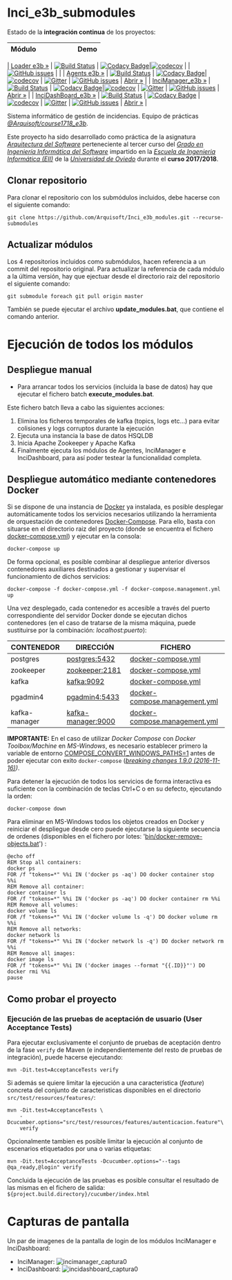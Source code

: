 # Inci_e3b_submodules

Estado de la **integración continua** de los proyectos:

| Módulo | | | | | | Demo |
|---------------------|---|---|---|---|---|-----|

| [Loader e3b »](https://github.com/Arquisoft/Loader_e3b/) | [![Build Status](https://travis-ci.org/Arquisoft/Loader_e3b.svg?branch=master)](https://travis-ci.org/Arquisoft/Loader_e3b) | [![Codacy Badge](https://api.codacy.com/project/badge/Grade/6fad6fe134c1434cb0b9384d851821c8)](https://www.codacy.com/app/jelabra/Loader_e3b?utm_source=github.com&amp;utm_medium=referral&amp;utm_content=Arquisoft/Loader_e3b&amp;utm_campaign=Badge_Grade)|[![codecov](https://codecov.io/gh/Arquisoft/Loader_e3b/branch/master/graph/badge.svg)](https://codecov.io/gh/Arquisoft/Loader_e3b) | | [![GitHub issues](https://img.shields.io/github/issues/Arquisoft/Loader_e3b.svg)](https://github.com/Arquisoft/Loader_e3b/issues) | |
| [Agents e3b »](https://github.com/Arquisoft/Agents_e3b/) | [![Build Status](https://travis-ci.org/Arquisoft/Agents_e3b.svg?branch=master)](https://travis-ci.org/Arquisoft/Agents_e3b) | [![Codacy Badge](https://api.codacy.com/project/badge/Grade/52c0a7fa26854206a17e11d781bd421c)](https://www.codacy.com/app/jelabra/Agents_e3b?utm_source=github.com&amp;utm_medium=referral&amp;utm_content=Arquisoft/Agents_e3b&amp;utm_campaign=Badge_Grade)|[![codecov](https://codecov.io/gh/Arquisoft/Agents_e3b/branch/master/graph/badge.svg)](https://codecov.io/gh/Arquisoft/Agents_e3b) | [![Gitter](https://badges.gitter.im/Arquisoft/Agents_e3b.svg)](https://gitter.im/Arquisoft/Agents_e3b?utm_source=badge&utm_medium=badge&utm_campaign=pr-badge) | [![GitHub issues](https://img.shields.io/github/issues/Arquisoft/Agents_e3b.svg)](https://github.com/Arquisoft/Agents_e3b/issues) | [Abrir »](http://arquisoft.ddns.net:8090/) |
| [InciManager_e3b »](https://github.com/Arquisoft/InciManager_e3b/) | [![Build Status](https://travis-ci.org/Arquisoft/InciManager_e3b.svg?branch=master)](https://travis-ci.org/Arquisoft/InciManager_e3b) | [![Codacy Badge](https://api.codacy.com/project/badge/Grade/6b9e962e78224811933f6fc1025a2b3f)](https://www.codacy.com/app/TonyMarin/InciManager_e3b?utm_source=github.com&amp;utm_medium=referral&amp;utm_content=Arquisoft/InciManager_e3b&amp;utm_campaign=Badge_Grade)|[![codecov](https://codecov.io/gh/Arquisoft/InciManager_e3b/branch/master/graph/badge.svg)](https://codecov.io/gh/Arquisoft/InciManager_e3b) | [![Gitter](https://badges.gitter.im/Arquisoft/InciManager_e3b.svg)](https://gitter.im/Arquisoft/InciManager_e3b?utm_source=badge&utm_medium=badge&utm_campaign=pr-badge) | [![GitHub issues](https://img.shields.io/github/issues/Arquisoft/InciManager_e3b.svg)](https://github.com/Arquisoft/InciManager_e3b/issues) | [Abrir »](http://arquisoft.ddns.net:8091/) |
| [InciDashBoard_e3b »](https://github.com/Arquisoft/InciDashboard_e3b/) | [![Build Status](https://travis-ci.org/Arquisoft/InciDashboard_e3b.svg?branch=master)](https://travis-ci.org/Arquisoft/InciDashboard_e3b) | [![Codacy Badge](https://api.codacy.com/project/badge/Grade/20f4862789f44608a8d6781dcacfda57)](https://www.codacy.com/app/UO252010/InciDashboard_e3b?utm_source=github.com&amp;utm_medium=referral&amp;utm_content=Arquisoft/InciDashboard_e3b&amp;utm_campaign=Badge_Grade) | [![codecov](https://codecov.io/gh/Arquisoft/InciDashboard_e3b/branch/master/graph/badge.svg)](https://codecov.io/gh/Arquisoft/InciDashboard_e3b) | [![Gitter](https://badges.gitter.im/Arquisoft/InciDashboard_e3b.svg)](https://gitter.im/inciDashboard_e3b/Lobby?utm_source=share-link&utm_medium=link&utm_campaign=share-link) | [![GitHub issues](https://img.shields.io/github/issues/Arquisoft/InciDashboard_e3b.svg)](https://github.com/Arquisoft/InciDashboard_e3b/issues) | [Abrir »](http://arquisoft.ddns.net:8092/) |

Sistema informático de gestión de incidencias. Equipo de prácticas *[@Arquisoft/course1718_e3b](https://github.com/orgs/Arquisoft/teams/course1718_e3b)*.

Este proyecto ha sido desarrollado como práctica de la asignatura *[Arquitectura del Software](http://sies.uniovi.es/ofe-pod-jsf/ofertaFormativaServlet?asignatura=3011)* perteneciente al tercer curso del *[Grado en Ingeniería Informática del Software](https://ingenieriainformatica.uniovi.es/web/ingenieriainformatica/infoacademica/grado)* impartido en la *[Escuela de Ingenieria Informática (EII)](https://ingenieriainformatica.uniovi.es)* de la *[Universidad de Oviedo](http://www.uniovi.es)* durante el **curso 2017/2018**. 

## Clonar repositorio
Para clonar el repositorio con los submódulos incluidos, debe hacerse con el siguiente comando:
```
git clone https://github.com/Arquisoft/Inci_e3b_modules.git --recurse-submodules
```
## Actualizar módulos
Los 4 repositorios incluidos como submódulos, hacen referencia a un commit del repositorio original. Para actualizar la referencia de cada módulo a la última versión, hay que ejectuar desde el directorio raiz del repositorio el siguiente comando:
```
git submodule foreach git pull origin master
```

También se puede ejecutar el archivo **update_modules.bat**, que contiene el comando anterior.

# Ejecución de todos los módulos
## Despliegue manual
* Para arrancar todos los servicios (incluida la base de datos) hay que ejecutar el fichero batch **execute_modules.bat**. 

Este fichero batch lleva a cabo las siguientes acciones:
1. Elimina los ficheros temporales de kafka (topics, logs etc...) para evitar colisiones y logs corruptos durante la ejecución
2. Ejecuta una instancia la base de datos HSQLDB
3. Inicia Apache Zookeeper y Apache Kafka 
4. Finalmente ejecuta los módulos de Agentes, InciManager e InciDashboard, para así poder testear la funcionalidad completa.

## Despliegue automático mediante contenedores Docker

Si se dispone de una instancia de [Docker](https://www.docker.com) ya instalada,
 es posible desplegar automáticamente todos los servicios necesarios utilizando 
 la herramienta de orquestación de contenedores 
 [Docker-Compose](https://docs.docker.com/compose/overview). Para ello, basta 
 con situarse en el directorio raiz del proyecto (donde se encuentra el fichero
  [docker-compose.yml](docker-compose.yml)) y ejecutar en la consola:

~~~batchfile
docker-compose up
~~~

De forma opcional, es posible combinar al despliegue anterior diversos contenedores 
auxiliares destinados a gestionar y supervisar el funcionamiento de dichos servicios: 

~~~batchfile
docker-compose -f docker-compose.yml -f docker-compose.management.yml up
~~~
 
 Una vez desplegado, cada contenedor es accesible a través del puerto 
 correspondiente del servidor Docker donde se ejecutan dichos contenedores (en 
 el caso de tratarse de la misma máquina, puede sustituirse por la combinación:
 *localhost:puerto*):
  
 |  CONTENEDOR   | DIRECCIÓN                                   | FICHERO                                                        |
 |---------------|---------------------------------------------|----------------------------------------------------------------|
 | postgres      | [postgres:5432](http://localhost:5432)      | [docker-compose.yml](docker-compose.yml)                       |
 | zookeeper     | [zookeeper:2181](http://localhost:2181)     | [docker-compose.yml](docker-compose.yml)                       |
 | kafka         | [kafka:9092](http://localhost:9092)         | [docker-compose.yml](docker-compose.yml)                       |
 | pgadmin4      | [pgadmin4:5433](http://localhost:5433)      | [docker-compose.management.yml](docker-compose.management.yml) |
 | kafka-manager | [kafka-manager:9000](http://localhost:9000) | [docker-compose.management.yml](docker-compose.management.yml) |
 
**IMPORTANTE:** En el caso de utilizar *Docker Compose* con *Docker Toolbox/Machine*
 en *MS-Windows*,  es necesario establecer primero la variable de entorno 
 [COMPOSE_CONVERT_WINDOWS_PATHS=1](https://docs.docker.com/compose/reference/envvars/#compose_convert_windows_paths)
  antes de poder ejecutar con exito `docker-compose` 
  (*[breaking changes 1.9.0 (2016-11-16)](https://github.com/docker/compose/blob/master/CHANGELOG.md#190-2016-11-16))*. 

Para detener la ejecución de todos los servicios de forma interactiva es 
suficiente con la combinación de teclas Ctrl+C o en su defecto, ejecutando la orden:

~~~batchfile
docker-compose down
~~~

Para eliminar en MS-Windows todos los objetos creados en Docker y reiniciar el 
despliegue desde cero puede ejecutarse la siguiente secuencia de ordenes 
(disponibles en el fichero por lotes: 
'[bin/docker-remove-objects.bat](bin/docker-remove-objects.bat)') :

~~~batchfile
@echo off
REM Stop all containers: 
docker ps
FOR /f "tokens=*" %%i IN ('docker ps -aq') DO docker container stop %%i 
REM Remove all container:
docker container ls
FOR /f "tokens=*" %%i IN ('docker ps -aq') DO docker container rm %%i 
REM Remove all volumes:
docker volume ls
FOR /f "tokens=*" %%i IN ('docker volume ls -q') DO docker volume rm %%i 
REM Remove all networks:
docker network ls
FOR /f "tokens=*" %%i IN ('docker network ls -q') DO docker network rm %%i 
REM Remove all images:
docker image ls
FOR /f "tokens=*" %%i IN ('docker images --format "{{.ID}}"') DO docker rmi %%i
pause
~~~

## Como probar el proyecto

### Ejecución de las pruebas de aceptación de usuario (User Acceptance Tests)

Para ejecutar exclusivamente el conjunto de pruebas de aceptación dentro de la
fase `verify` de Maven (e independientemente del resto de pruebas de 
integración), puede hacerse ejecutando:

~~~batchfile
mvn -Dit.test=AcceptanceTests verify 
~~~

Si además se quiere limitar la ejecución a una caracteristica (*feature*) concreta 
del conjunto de caracteristicas disponibles en el directorio `src/test/resources/features/`:

~~~batchfile
mvn -Dit.test=AcceptanceTests \
    -Dcucumber.options="src/test/resources/features/autenticacion.feature"\
    verify
~~~

Opcionalmente tambien es posible limitar la ejecución al conjunto de escenarios 
etiquetados por una o varias etiquetas:

~~~batchfile
mvn -Dit.test=AcceptanceTests -Dcucumber.options="--tags @qa_ready,@login" verify
~~~

Concluida la ejecución de las pruebas es posible consultar el resultado de las 
mismas en el fichero de salida: `${project.build.directory}/cucumber/index.html`

# Capturas de pantalla
Un par de imagenes de la pantalla de login de los módulos InciManager e InciDashboard:
* InciManager:
![incimanager_captura0](https://user-images.githubusercontent.com/17082987/41882285-66f3a7ee-78e8-11e8-9ab7-2af5c295cee2.PNG)
* InciDashboard:
![incidashboard_captura0](https://user-images.githubusercontent.com/17082987/41882290-6de0800e-78e8-11e8-9bac-be71babcd35b.PNG)
